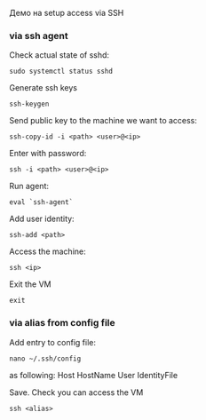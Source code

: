 Демо на setup access via SSH

### via ssh agent ###

Check actual state of sshd:
```
sudo systemctl status sshd
```
Generate ssh keys
```
ssh-keygen
```
Send public key to the machine we want to access:
```
ssh-copy-id -i <path> <user>@<ip>
```
Enter with password:
```
ssh -i <path> <user>@<ip>
```
Run agent:
```
eval `ssh-agent`
```
Add user identity:
```
ssh-add <path>
```
Access the machine:
```
ssh <ip>
```
Exit the VM
```
exit
```
### via alias from config file ###

Add entry to config file:
```
nano ~/.ssh/config
```
as following:
Host <alias>
    HostName <ip of the machine we are going to access>
    User <user>
    IdentityFile <path>

Save.
Check you can access the VM

```
ssh <alias>
```
